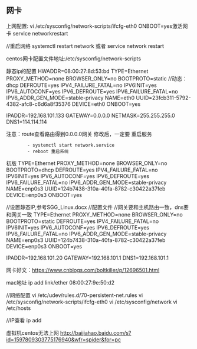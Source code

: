 ## 网卡
上网配置:
vi     /etc/sysconfig/network-scripts/ifcfg-eth0
ONBOOT=yes激活网卡
service networkrestart

//重启网络
systemctl restart network
或者 service network restart

centos网卡配置文件地址:/etc/sysconfig/network-scripts

静态ip的配置
HWADDR=08:00:27:8d:53:bd
TYPE=Ethernet
PROXY_METHOD=none
BROWSER_ONLY=no
BOOTPROTO=static    //动态：dhcp
DEFROUTE=yes
IPV4_FAILURE_FATAL=no
IPV6INIT=yes
IPV6_AUTOCONF=yes
IPV6_DEFROUTE=yes
IPV6_FAILURE_FATAL=no
IPV6_ADDR_GEN_MODE=stable-privacy
NAME=eth0
UUID=23fcb311-5792-4382-afc8-c6d6a8f35376
DEVICE=eth0
ONBOOT=yes

IPADDR=192.168.101.133
GATEWAY=0.0.0.0
NETMASK=255.255.255.0
DNS1=114.114.114

注意：route查看路由得到0.0.0.0网关
 修改后，一定要 重启服务

            - systemctl start network.service
            - reboot 重启系统

初版
TYPE=Ethernet
PROXY_METHOD=none
BROWSER_ONLY=no
BOOTPROTO=dhcp
DEFROUTE=yes
IPV4_FAILURE_FATAL=no
IPV6INIT=yes
IPV6_AUTOCONF=yes
IPV6_DEFROUTE=yes
IPV6_FAILURE_FATAL=no
IPV6_ADDR_GEN_MODE=stable-privacy
NAME=enp0s3
UUID=124b7438-310a-40fa-8782-c30422a37feb
DEVICE=enp0s3
ONBOOT=yes

//设置静态IP,参考SGG_Linux.docx
//配置文件
//网关要和主机路由一致，dns要和网关一致
TYPE=Ethernet
PROXY_METHOD=none
BROWSER_ONLY=no
BOOTPROTO=static
DEFROUTE=yes
IPV4_FAILURE_FATAL=no
IPV6INIT=yes
IPV6_AUTOCONF=yes
IPV6_DEFROUTE=yes
IPV6_FAILURE_FATAL=no
IPV6_ADDR_GEN_MODE=stable-privacy
NAME=enp0s3
UUID=124b7438-310a-40fa-8782-c30422a37feb
DEVICE=enp0s3
ONBOOT=yes

IPADDR=192.168.101.20
GATEWAY=192.168.101.1
DNS1=192.168.101.1

网卡好文：https://www.cnblogs.com/boltkiller/p/12696501.html

mac地址 
ip add 
link/ether 08:00:27:9e:50:d2

//网络配置
vi /etc/udev/rules.d/70-persistent-net.rules
vi /etc/sysconfig/network-scripts/ifcfg-eth0
vi /etc/sysconfig/network
vi /etc/hosts

//IP查看
ip add

虚拟机centos无法上网
http://baijiahao.baidu.com/s?id=1597809303775176940&wfr=spider&for=pc
